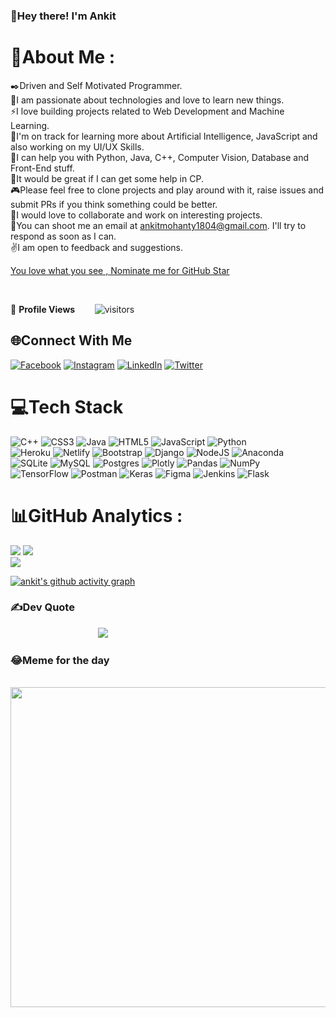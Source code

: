 ### 👋Hey there! I'm Ankit

# 💫About Me :
✒️Driven and Self Motivated Programmer.<br>
🔭I am passionate about technologies and love to learn new things.<br>
⚡I love building projects related to Web Development and Machine Learning.<br>
🌱I'm on track for learning more about Artificial Intelligence, JavaScript and also working on my UI/UX Skills.<br>
🧭I can help you with Python, Java, C++, Computer Vision, Database and Front-End stuff.<br>
💭It would be great if I can get some help in CP.<br>
🎮Please feel free to clone projects and play around with it, raise issues and submit PRs if you think something could be better.<br>
🤝I would love to collaborate and work on interesting projects.<br>
📧You can shoot me an email at <ankitmohanty1804@gmail.com>. I'll try to respond as soon as I can.<br>
✌️I am open to feedback and suggestions.<br>

<!--NOMINATION FOR STAR GIT LINK CODE-->
<a href="https://stars.github.com/nominate/">You love what you see , Nominate me for GitHub Star </a>

<br>

<!--  PROFILES VIEWS -->
🌱 **Profile Views**&nbsp;&nbsp;&nbsp;&nbsp;&nbsp;&nbsp;&nbsp;
![visitors](https://profile-counter.glitch.me/AnkitM18-tech/count.svg?align=center)

## 🌐Connect With Me
[![Facebook](https://img.shields.io/badge/Facebook-%231877F2.svg?logo=Facebook&logoColor=white)](https://facebook.com/Kumar.16.Ankit) [![Instagram](https://img.shields.io/badge/Instagram-%23E4405F.svg?logo=Instagram&logoColor=white)](https://instagram.com/1.ankit.8) [![LinkedIn](https://img.shields.io/badge/LinkedIn-%230077B5.svg?logo=linkedin&logoColor=white)](https://linkedin.com/in/ankitkumarmohanty) [![Twitter](https://img.shields.io/badge/Twitter-%231DA1F2.svg?logo=Twitter&logoColor=white)](https://twitter.com/KumarAnkitMoha1) 

# 💻Tech Stack
![C++](https://img.shields.io/badge/c++-%2300599C.svg?style=flat-square&logo=c%2B%2B&logoColor=white) ![CSS3](https://img.shields.io/badge/css3-%231572B6.svg?style=flat-square&logo=css3&logoColor=white) ![Java](https://img.shields.io/badge/java-%23ED8B00.svg?style=flat-square&logo=java&logoColor=white) ![HTML5](https://img.shields.io/badge/html5-%23E34F26.svg?style=flat-square&logo=html5&logoColor=white) ![JavaScript](https://img.shields.io/badge/javascript-%23323330.svg?style=flat-square&logo=javascript&logoColor=%23F7DF1E) ![Python](https://img.shields.io/badge/python-3670A0?style=flat-square&logo=python&logoColor=ffdd54) <br>![Heroku](https://img.shields.io/badge/heroku-%23430098.svg?style=flat-square&logo=heroku&logoColor=white) ![Netlify](https://img.shields.io/badge/netlify-%23000000.svg?style=flat-square&logo=netlify&logoColor=#00C7B7) ![Bootstrap](https://img.shields.io/badge/bootstrap-%23563D7C.svg?style=flat-square&logo=bootstrap&logoColor=white) ![Django](https://img.shields.io/badge/django-%23092E20.svg?style=flat-square&logo=django&logoColor=white) ![NodeJS](https://img.shields.io/badge/node.js-6DA55F?style=flat-square&logo=node.js&logoColor=white) ![Anaconda](https://img.shields.io/badge/Anaconda-%2344A833.svg?style=flat-square&logo=anaconda&logoColor=white)<br> ![SQLite](https://img.shields.io/badge/sqlite-%2307405e.svg?style=flat-square&logo=sqlite&logoColor=white) ![MySQL](https://img.shields.io/badge/mysql-%2300f.svg?style=flat-square&logo=mysql&logoColor=white) ![Postgres](https://img.shields.io/badge/postgres-%23316192.svg?style=flat-square&logo=postgresql&logoColor=white) ![Plotly](https://img.shields.io/badge/Plotly-%233F4F75.svg?style=flat-square&logo=plotly&logoColor=white) ![Pandas](https://img.shields.io/badge/pandas-%23150458.svg?style=flat-square&logo=pandas&logoColor=white) ![NumPy](https://img.shields.io/badge/numpy-%23013243.svg?style=flat-square&logo=numpy&logoColor=white)<br> ![TensorFlow](https://img.shields.io/badge/TensorFlow-%23FF6F00.svg?style=flat-square&logo=TensorFlow&logoColor=white) ![Postman](https://img.shields.io/badge/Postman-FF6C37?style=flat-square&logo=postman&logoColor=white) ![Keras](https://img.shields.io/badge/Keras-%23D00000.svg?style=flat-square&logo=Keras&logoColor=white) 	![Figma](https://img.shields.io/badge/figma-%23F24E1E.svg?style=flat-square&logo=figma&logoColor=white) ![Jenkins](https://img.shields.io/badge/jenkins-%232C5263.svg?style=flat-square&logo=jenkins&logoColor=white) ![Flask](https://img.shields.io/badge/flask-%23000.svg?style=flat-square&logo=flask&logoColor=white)

# 📊GitHub Analytics :
![](https://github-readme-stats.vercel.app/api?username=AnkitM18-tech&theme=radical&hide_border=false&include_all_commits=false&count_private=false)
![](https://github-readme-streak-stats.herokuapp.com/?user=AnkitM18-tech&theme=radical&hide_border=false)<br/>
![](https://github-readme-stats.vercel.app/api/top-langs/?username=AnkitM18-tech&theme=radical&hide_border=false&include_all_commits=false&count_private=false&layout=compact)


<!-- ACTIVITY GRAPH TRACKER -->
[![ankit's github activity graph](https://activity-graph.herokuapp.com/graph?username=AnkitM18-tech&theme=react-dark)](https://github.com/riti2409/github-readme-activity-graph)

### ✍️Dev Quote
&emsp;&emsp;&emsp;&emsp;&emsp;&emsp;&emsp;&emsp;&emsp;&emsp;![](https://quotes-github-readme.vercel.app/api?type=horizontal&theme=radical)

### 😂Meme for the day
&emsp;&emsp;&emsp;&emsp;&emsp;&emsp;&emsp;&emsp;&emsp;&emsp;<img src="https://random-memer.herokuapp.com/" width="512px"/>

<!-- [![](https://visitcount.itsvg.in/api?id=AnkitM18-tech&icon=0&color=0)](https://visitcount.itsvg.in) -->
